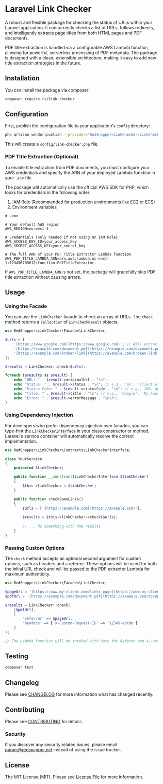 # Laravel Link Checker

A robust and flexible package for checking the status of URLs within your Laravel application. It concurrently checks a list of URLs, follows redirects, and intelligently extracts page titles from both HTML pages and PDF documents.

PDF title extraction is handled via a configurable AWS Lambda function, allowing for powerful, serverless processing of PDF metadata. The package is designed with a clean, extensible architecture, making it easy to add new title extraction strategies in the future.

## Installation

You can install the package via composer:

```bash
composer require rs/link-checker
```

## Configuration

First, publish the configuration file to your application's `config` directory:

```bash
php artisan vendor:publish --provider="RedSnapper\LinkChecker\LinkCheckerServiceProvider" --tag="link-checker-config"
```

This will create a `config/link-checker.php` file.

### PDF Title Extraction (Optional)

To enable title extraction from PDF documents, you must configure your AWS credentials and specify the ARN of your deployed Lambda function in your `.env` file.

The package will automatically use the official AWS SDK for PHP, which looks for credentials in the following order:

1.  IAM Role (Recommended for production environments like EC2 or ECS)
2.  Environment variables

```dotenv
# .env

# Your default AWS region
AWS_REGION=eu-west-1

# Credentials (only needed if not using an IAM Role)
AWS_ACCESS_KEY_ID=your_access_key
AWS_SECRET_ACCESS_KEY=your_secret_key

# The full ARN of your PDF Title Extractor Lambda function
AWS_PDF_TITLE_LAMBDA_ARN=arn:aws:lambda:us-east-1:123456789012:function:PdfTitleExtractor
```

If `AWS_PDF_TITLE_LAMBDA_ARN` is not set, the package will gracefully skip PDF title extraction without causing errors.

## Usage

### Using the Facade

You can use the `LinkChecker` facade to check an array of URLs. The `check` method returns a `Collection` of `LinkCheckResult` objects.

```php
use RedSnapper\LinkChecker\Facades\LinkChecker;

$urls = [
    '[https://www.google.com](https://www.google.com)', // Will extract HTML title
    '[https://example.com/document.pdf](https://example.com/document.pdf)', // Will extract PDF title (if configured)
    '[https://example.com/broken-link](https://example.com/broken-link)', // Will report a 404 error
];

$results = LinkChecker::check($urls);

foreach ($results as $result) {
    echo "URL: " . $result->originalUrl . "\n";
    echo "Status: " . $result->status . "\n"; // e.g., 'ok', 'client_error'
    echo "Status Code: " . $result->statusCode . "\n"; // e.g., 200, 404
    echo "Title: " . $result->title . "\n"; // e.g., 'Google', 'My Awesome PDF Title'
    echo "Error: " . $result->errorMessage . "\n\n";
}
```

### Using Dependency Injection

For developers who prefer dependency injection over facades, you can type-hint the `LinkCheckerInterface` in your class constructor or method. Laravel's service container will automatically resolve the correct implementation.

```php
use RedSnapper\LinkChecker\Contracts\LinkCheckerInterface;

class YourService
{
    protected $linkChecker;

    public function __construct(LinkCheckerInterface $linkChecker)
    {
        $this->linkChecker = $linkChecker;
    }

    public function checkSomeLinks()
    {
        $urls = ['[https://example.com](https://example.com)'];
        
        $results = $this->linkChecker->check($urls);
        
        // ... do something with the results
    }
}
```

### Passing Custom Options

The `check` method accepts an optional second argument for custom options, such as headers and a referrer. These options will be used for both the initial URL check and will be passed to the PDF extractor Lambda for maximum authenticity.

```php
use RedSnapper\LinkChecker\Facades\LinkChecker;

$pageUrl = '[https://www.my-client.com/links-page](https://www.my-client.com/links-page)';
$pdfUrl = '[https://example.com/document.pdf](https://example.com/document.pdf)';

$results = LinkChecker::check(
    [$pdfUrl],
    [
        'referrer' => $pageUrl,
        'headers' => ['X-Custom-Request-ID' => '12345-abcde']
    ]
);

// The Lambda function will be invoked with both the Referer and X-Custom-Request-ID headers.
```

## Testing

```bash
composer test
```

## Changelog

Please see [CHANGELOG](CHANGELOG.md) for more information what has changed recently.

## Contributing

Please see [CONTRIBUTING](CONTRIBUTING.md) for details.

### Security

If you discover any security related issues, please email param@redsnapper.net instead of using the issue tracker.

## License

The MIT License (MIT). Please see [License File](LICENSE.md) for more information.
